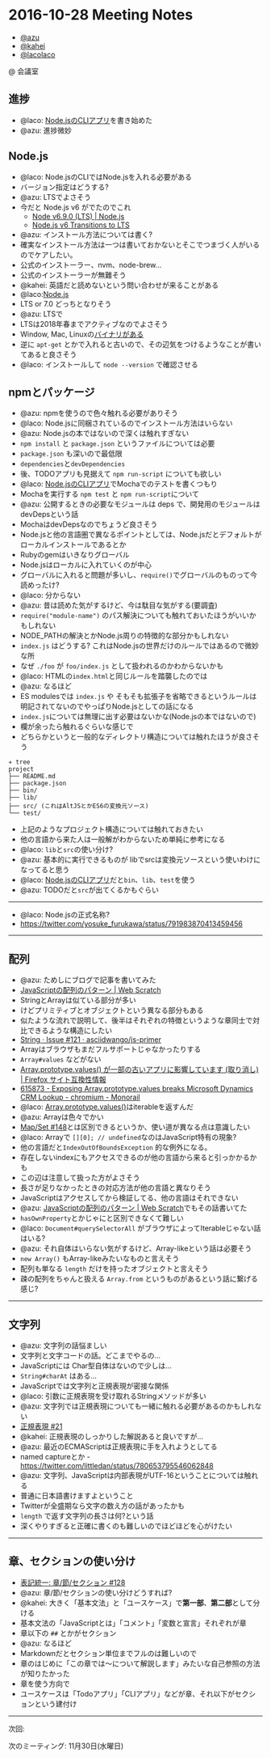 # 2016-10-28 Meeting Notes

- [@azu](https://github.com/azu)
- [@kahei](https://github.com/kahei)
- [@lacolaco](https://github.com/lacolaco)

@ 会議室

## 進捗

- @laco: [Node.jsのCLIアプリ](https://github.com/asciidwango/js-primer/issues/7 "Node.jsのCLIアプリ · Issue #7 · asciidwango/js-primer")を書き始めた
- @azu: 進捗微妙

## Node.js

- @laco: Node.jsのCLIではNode.jsを入れる必要がある
- バージョン指定はどうする?
- @azu: LTSでよさそう
- 今だと Node.js v6 がでたのでこれ
    - [Node v6.9.0 (LTS) | Node.js](https://nodejs.org/en/blog/release/v6.9.0/)
    - [Node.js v6 Transitions to LTS](https://hackernoon.com/node-js-v6-transitions-to-lts-be7f18c17159)
- @azu: インストール方法については書く?
- 確実なインストール方法は一つは書いておかないとそこでつまづく人がいるのでケアしたい。
- 公式のインストーラー、nvm、node-brew...
- 公式のインストーラーが無難そう
- @kahei: 英語だと読めないという問い合わせが来ることがある
- @laco:[Node.js](https://nodejs.org/ja/ "Node.js")
- LTS or 7.0 どっちとなりそう
- @azu: LTSで
- LTSは2018年春までアクティブなのでよさそう
- Window, Mac, Linuxの[バイナリがある](https://nodejs.org/ja/download/)
- 逆に `apt-get` とかで入れると古いので、その辺気をつけるようなことが書いてあると良さそう
- @laco: インストールして `node --version` で確認させる

## npmとパッケージ

- @azu: npmを使うので色々触れる必要がありそう
- @laco: Node.jsに同梱されているのでインストール方法はいらない
- @azu: Node.jsの本ではないので深くは触れすぎない
- `npm install` と `package.json` というファイルについては必要
- `package.json` も深いので最低限
- `dependencies`と`devDependencies`
- 後、TODOアプリも見据えて `npm run-script` についても欲しい
- @laco: [Node.jsのCLIアプリ](https://github.com/asciidwango/js-primer/issues/7 "Node.jsのCLIアプリ · Issue #7 · asciidwango/js-primer")でMochaでのテストを書くつもり
- Mochaを実行する `npm test` と `npm run-script`について
- @azu: 公開するときの必要なモジュールは deps で、開発用のモジュールは devDepsという話
- MochaはdevDepsなのでちょうど良さそう
- Node.jsと他の言語圏で異なるポイントとしては、Node.jsだとデフォルトがローカルインストールであるとか
- Rubyのgemはいきなりグローバル
- Node.jsはローカルに入れていくのが中心
- グローバルに入れると問題が多いし、`require()`でグローバルのものって今読めったけ?
- @laco: 分からない
- @azu: 昔は読めた気がするけど、今は駄目な気がする(要調査)
- `require("module-name")` のパス解決についても触れておいたほうがいいかもしれない
- NODE_PATHの解決とかNode.js周りの特徴的な部分かもしれない
- `index.js` はどうする? これはNode.jsの世界だけのルールではあるので微妙な所
- なぜ `./foo` が `foo/index.js` として扱われるのかわからないかも
- @laco: HTMLの`index.html`と同じルールを踏襲したのでは
- @azu: なるほど
- ES modulesでは `index.js` や そもそも拡張子を省略できるというルールは明記されてないのでやっぱりNode.jsとしての話になる
- `index.js`については無理に出す必要はないかな(Node.jsの本ではないので)
- 欄が余ったら触れるぐらいな感じで
- どちらかというと一般的なディレクトリ構造については触れたほうが良さそう

```
✈ tree
project
├── README.md
├── package.json
├── bin/
├── lib/
├── src/ (これはAltJSとかES6の変換元ソース)
└── test/
```

- 上記のようなプロジェクト構造については触れておきたい
- 他の言語から来た人は一般解がわからないため単純に参考になる
- @laco: `lib`と`src`の使い分け?
- @azu: 基本的に実行できるものが libでsrcは変換元ソースという使いわけになってると思う
- @laco: [Node.jsのCLIアプリ](https://github.com/asciidwango/js-primer/issues/7 "Node.jsのCLIアプリ · Issue #7 · asciidwango/js-primer")だと`bin`、`lib`、`test`を使う
- @azu: TODOだと`src`が出てくるかもぐらい

-----

- @laco: Node.jsの正式名称?
- https://twitter.com/yosuke_furukawa/status/791983870413459456

-----


## 配列

- @azu: ためしにブログで記事を書いてみた
- [JavaScriptの配列のパターン | Web Scratch](http://efcl.info/2016/10/11/array-patterns/ "JavaScriptの配列のパターン | Web Scratch")
- StringとArrayは似ている部分が多い
- けどプリミティブとオブジェクトという異なる部分もある
- 似たような流れで説明して、後半はそれぞれの特徴というような章同士で対比できるような構造にしたい
- [String · Issue #121 · asciidwango/js-primer](https://github.com/asciidwango/js-primer/issues/121#issuecomment-251721984 "String · Issue #121 · asciidwango/js-primer")
- Arrayはブラウザもまだフルサポートじゃなかったりする
- `Array#values` などがない
- [Array.prototype.values() が一部の古いアプリに影響しています (取り消し) | Firefox サイト互換性情報](https://www.fxsitecompat.com/ja/docs/2016/array-prototype-values-breaks-some-legacy-apps/)
- [615873 - Exposing Array.prototype.values breaks Microsoft Dynamics CRM Lookup - chromium - Monorail](https://bugs.chromium.org/p/chromium/issues/detail?id=615873)
- @laco: [Array.prototype.values()](https://developer.mozilla.org/ja/docs/Web/JavaScript/Reference/Global_Objects/Array/values "Array.prototype.values()")はiterableを返すんだ
- @azu: Arrayは色々でかい
- [Map/Set #148](https://github.com/asciidwango/js-primer/issues/148 "Map/Set #148")とは区別できるというか、使い道が異なる点は意識したい
- @laco: Arrayで `[][0]; // undefined`なのはJavaScript特有の現象?
- 他の言語だと`IndexOutOfBoundsException` 的な例外になる。
- 存在しないindexにもアクセスできるのが他の言語から来ると引っかかるかも
- この辺は注意して扱った方がよさそう
- 長さが足りなかったときの対応方法が他の言語と異なりそう
- JavaScriptはアクセスしてから検証してる、他の言語はそれできない
- @azu: [JavaScriptの配列のパターン | Web Scratch](http://efcl.info/2016/10/11/array-patterns/ "JavaScriptの配列のパターン | Web Scratch")でもその話書いてた
- `hasOwnProperty`とかじゃにと区別できなくて難しい
- @laco: `Document#querySelectorAll` がブラウザによってIterableじゃない話はいる?
- @azu: それ自体はいらない気がするけど、Array-likeという話は必要そう
- `new Array()` もArray-likeみたいなものと言えそう
- 配列も単なる `length` だけを持ったオブジェクトと言えそう
- 疎の配列をちゃんと扱える `Array.from` というものがあるという話に繋げる感じ?

---

## 文字列

- @azu: 文字列の話悩ましい
- 文字列と文字コードの話。どこまでやるの…
- JavaScriptには Char型自体はないので少しは…
- `String#charAt` はある…
- JavaScriptでは文字列と正規表現が密接な関係
- @laco: 引数に正規表現を受け取れるStringメソッドが多い
- @azu: 文字列では正規表現についても一緒に触れる必要があるのかもしれない
- [正規表現 #21](https://github.com/asciidwango/js-primer/issues/21 "正規表現 #21")
- @kahei: 正規表現のしっかりした解説あると良いですが...
- @azu: 最近のECMAScriptは正規表現に手を入れようとしてる
- named captureとか - https://twitter.com/littledan/status/780653795546062848
- @azu: 文字列、JavaScriptは内部表現がUTF-16ということについては触れる
- 普通に日本語書けますよということ
- Twitterが全盛期なら文字の数え方の話があったかも
- `length` で返す文字列の長さは何?という話
- 深くやりすぎると正確に書くのも難しいのでほどほどを心がけたい

----

## 章、セクションの使い分け

- [表記統一: 章/節/セクション #128](https://github.com/asciidwango/js-primer/issues/128 "表記統一: 章/節/セクション #128")
- @azu: 章/節/セクションの使い分けどうすれば?
- @kahei: 大きく「基本文法」と「ユースケース」で**第一部**、**第二部**として分ける
- 基本文法の「JavaScriptとは」「コメント」「変数と宣言」それぞれが章
- 章以下の `##` とかがセクション
- @azu: なるほど
- Markdownだとセクション単位までフルのは難しいので
- 章のはじめに「この章では〜について解説します」みたいな自己参照の方法が知りたかった
- 章を使う方向で
- ユースケースは「Todoアプリ」「CLIアプリ」などが章、それ以下がセクションという建付け

---

次回: 

次のミーティング: 11月30日(水曜日)
